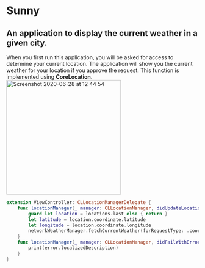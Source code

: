 # Sunny
## An application to display the current weather in a given city.
When you first run this application, you will be asked for access to determine your current location. The application will show you the current weather for your location if you approve the request. This function is implemented using __CoreLocation__.
<img width="300" alt="Screenshot 2020-06-28 at 12 44 54" src="https://user-images.githubusercontent.com/55511062/85945444-120a5780-b93e-11ea-9eaf-0964c741146c.png">
```swift
extension ViewController: CLLocationManagerDelegate {
    func locationManager(_ manager: CLLocationManager, didUpdateLocations locations: [CLLocation]) {
        guard let location = locations.last else { return }
        let latitude = location.coordinate.latitude
        let longitude = location.coordinate.longitude
        networkWeatherManager.fetchCurrentWeather(forRequestType: .coordinate(latitude: latitude, longitude: longitude))
    }
    func locationManager(_ manager: CLLocationManager, didFailWithError error: Error) {
        print(error.localizedDescription)
    }
}
```
